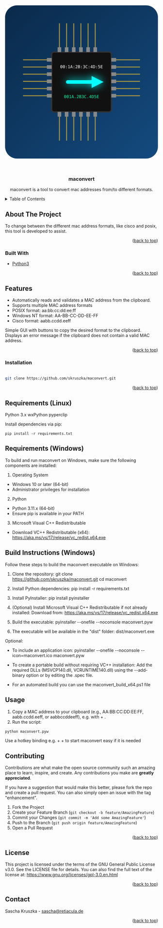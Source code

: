 <div id="top"></div>

<!-- PROJECT SHIELDS -->

<!-- PROJECT LOGO -->

<p align="center">
  <img src="maconvert.svg">
</p>

<br />
<div align="center">

  <h3 align="center">maconvert</h3>

  <p align="center">
    maconvert is a tool to convert mac addresses from/to different formats.
  </p>
</div>

<!-- TABLE OF CONTENTS -->
<details>
  <summary>Table of Contents</summary>
  <ol>
    <li>
      <a href="#about-the-project">About The Project</a>
      <ul>
        <li><a href="#built-with">Built With</a></li>
      </ul>
    </li>
    <li>
      <a href="#Features">Features</a>
      <ul>
        <li><a href="#installation">Installation</a></li>
        <li><a href="#requirements">Requirements</a></li>
		<li><a href="#build">Build Instructions</a></li>
      </ul>
    </li>
    <li><a href="#usage">Usage</a></li>
    <li><a href="#contributing">Contributing</a></li>
	<li><a href="#license">License</a></li>
    <li><a href="#contact">Contact</a></li>
  </ol>
</details>

<!-- ABOUT THE PROJECT -->
## About The Project

To change between the different mac address formats, like cisco and posix, this tool is developed to assist.

<p align="right">(<a href="#top">back to top</a>)</p>

### Built With

* [Python3](https://www.python.org/)

<p align="right">(<a href="#top">back to top</a>)</p>

<!-- Features -->
## Features

- Automatically reads and validates a MAC address from the clipboard.
- Supports multiple MAC address formats
 - POSIX format: aa:bb:cc:dd:ee:ff
 - Windows NT format: AA-BB-CC-DD-EE-FF
 - Cisco format: aabb.ccdd.eeff

Simple GUI with buttons to copy the desired format to the clipboard.
Displays an error message if the clipboard does not contain a valid MAC address.

<p align="right">(<a href="#top">back to top</a>)</p>

<!-- Installation -->
### Installation

```bash

git clone https://github.com/skruszka/maconvert.git
```
<p align="right">(<a href="#top">back to top</a>)</p>

<!-- Requirements -->
## Requirements (Linux)

Python 3.x
wxPython
pyperclip

Install dependencies via pip:
```
pip install -r requirements.txt
```

## Requirements (Windows)

To build and run maconvert on Windows, make sure the following components are installed:

1. Operating System
- Windows 10 or later (64-bit)
- Administrator privileges for installation

2. Python
- Python 3.11.x (64-bit)
- Ensure pip is available in your PATH

3. Microsoft Visual C++ Redistributable
- Download VC++ Redistributable (x64): https://aka.ms/vs/17/release/vc_redist.x64.exe

<!-- Build -->
## Build Instructions (Windows)

Follow these steps to build the maconvert executable on Windows:

1. Clone the repository:
   git clone https://github.com/skruszka/maconvert.git
   cd maconvert

2. Install Python dependencies:
   pip install -r requirements.txt

3. Install PyInstaller:
   pip install pyinstaller

4. (Optional) Install Microsoft Visual C++ Redistributable if not already installed:
   Download from: https://aka.ms/vs/17/release/vc_redist.x64.exe

5. Build the executable:
   pyinstaller --onefile --noconsole maconvert.pyw

6. The executable will be available in the "dist" folder:
   dist/maconvert.exe

Optional:
- To include an application icon:
   pyinstaller --onefile --noconsole --icon=maconvert.ico maconvert.pyw

- To create a portable build without requiring VC++ installation:
   Add the required DLLs (MSVCP140.dll, VCRUNTIME140.dll) using the --add-binary option or by editing the .spec file.

- For an automated build you can use the maconvert_build_x64.ps1 file

<!-- USAGE EXAMPLES -->
## Usage
1. Copy a MAC address to your clipboard (e.g., AA:BB:CC:DD:EE:FF, aabb.ccdd.eeff, or aabbccddeeff), e.g. with <CTRL> + <C> .
2. Run the script:
```sh
python maconvert.pyw
```
Use a hotkey binding e.g. <CTRL> + <ALT> + <M> to start maconvert easy if it is needed

<!-- CONTRIBUTING -->
## Contributing

Contributions are what make the open source community such an amazing place to learn, inspire, and create. Any contributions you make are **greatly appreciated**.

If you have a suggestion that would make this better, please fork the repo and create a pull request. You can also simply open an issue with the tag "enhancement".

1. Fork the Project
2. Create your Feature Branch (`git checkout -b feature/AmazingFeature`)
3. Commit your Changes (`git commit -m 'Add some AmazingFeature'`)
4. Push to the Branch (`git push origin feature/AmazingFeature`)
5. Open a Pull Request

<p align="right">(<a href="#top">back to top</a>)</p>

<!-- License -->
## License

This project is licensed under the terms of the GNU General Public License v3.0.
See the LICENSE file for details.
You can also find the full text of the license at:
https://www.gnu.org/licenses/gpl-3.0.en.html

<p align="right">(<a href="#top">back to top</a>)</p>

<!-- CONTACT -->
## Contact

Sascha Kruszka - sascha@retiacula.de

<p align="right">(<a href="#top">back to top</a>)</p>
